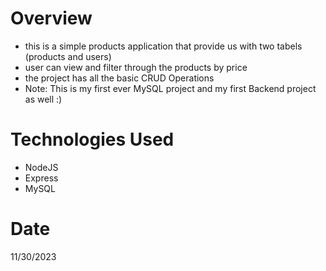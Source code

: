 # Overview
- this is a simple products application that provide us with two tabels (products and users)
- user can view and filter through the products by price
- the project has all the basic CRUD  Operations 
- Note: This is my first ever MySQL project and my first Backend project as well :)

# Technologies Used 
- NodeJS
- Express
- MySQL 

# Date
11/30/2023


